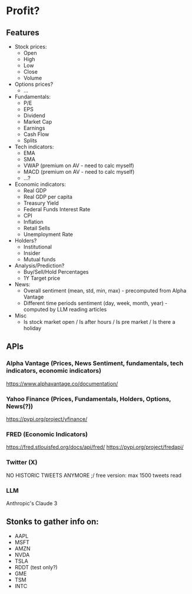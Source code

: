 # Profit?

## Features

* Stock prices:
    * Open
    * High
    * Low
    * Close
    * Volume
* Options prices?
    * ...
* Fundamentals:
    * P/E
    * EPS
    * Dividend
    * Market Cap
    * Earnings
    * Cash Flow
    * Splits
* Tech indicators:
    * EMA
    * SMA
    * VWAP (premium on AV - need to calc myself)
    * MACD (premium on AV - need to calc myself)
    * ...?
* Economic indicators:
    * Real GDP
    * Real GDP per capita
    * Treasury Yield
    * Federal Funds Interest Rate
    * CPI
    * Inflation
    * Retail Sells
    * Unemployment Rate
* Holders?
    * Institutional
    * Insider
    * Mutual funds
* Analysis/Prediction?
    * Buy/Sell/Hold Percentages
    * 1Y Target price
* News:
    * Overall sentiment (mean, std, min, max) - precomputed from Alpha Vantage
    * Different time periods sentiment (day, week, month, year) - computed by LLM reading articles
* Misc
    * Is stock market open / Is after hours / Is pre market / Is there a holiday


## APIs

### Alpha Vantage (Prices, News Sentiment, fundamentals, tech indicators, economic indicators)
https://www.alphavantage.co/documentation/

### Yahoo Finance (Prices, Fundamentals, Holders, Options, News(?))
https://pypi.org/project/yfinance/

### FRED (Economic Indicators)
https://fred.stlouisfed.org/docs/api/fred/
https://pypi.org/project/fredapi/

### Twitter (X)
NO HISTORIC TWEETS ANYMORE ;/
free version: max 1500 tweets read

### LLM
Anthropic's Claude 3


## Stonks to gather info on:
* AAPL
* MSFT
* AMZN
* NVDA
* TSLA
* RDDT (test only?)
* GME
* TSM
* INTC